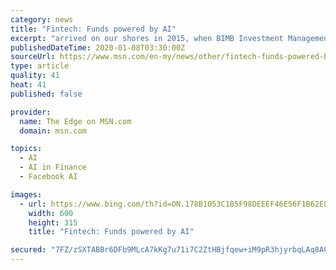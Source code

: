 ```yaml
---
category: news
title: "Fintech: Funds powered by AI"
excerpt: "arrived on our shores in 2015, when BIMB Investment Management Bhd launched its multi-currency shariah and environmental, social and governance-compliant (ESG) global equity fund in partnership with UK-based quant firm Arabesque Asset Management Holding Ltd."
publishedDateTime: 2020-01-08T03:30:00Z
sourceUrl: https://www.msn.com/en-my/news/other/fintech-funds-powered-by-ai/ar-BBYIQFP
type: article
quality: 41
heat: 41
published: false

provider:
  name: The Edge on MSN.com
  domain: msn.com

topics:
  - AI
  - AI in Finance
  - Facebook AI

images:
  - url: https://www.bing.com/th?id=ON.178B1053C185F98DEEEF46E56F1B62E8
    width: 600
    height: 315
    title: "Fintech: Funds powered by AI"

secured: "7FZ/zSXTABBr6DFb9MLcA7kKg7u71i7C2ZtHBjfqew+iM9pR3hjyrbqLAq8ACdKTGpepLCTPCS65SQaVcvCzXrP/hpCfcBG6EClNu0oVs1QmJVOvZjcaksgo1vh8KuZus1wyVmDXn7sd4aazKNiW2xInFQoCW/orluR8O+Uvh+h+hGmGs4VwQ6sA9Rl1jUccexy2ZJ+nMI1pLNWSDu8cj4xGAKjYcba8RmeWlfaxSuUIO0LuUbfbpyraBCgD3HpJiLTTSvUcwV6HQ4EOzP/VGw==;Lg4bJKNmSitka1oXjMeupg=="
---
```


